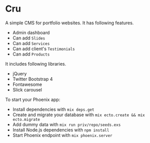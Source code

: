# Cru

A simple CMS for portfolio websites. It has following features.

  * Admin dashboard
  * Can add `Slides`
  * Can add `Services`
  * Can add client's `Testimonials`
  * Can add `Products`

It includes following libraries.

  * jQuery
  * Twitter Bootstrap 4
  * Fontawesome
  * Slick carousel

To start your Phoenix app:

  * Install dependencies with `mix deps.get`
  * Create and migrate your database with `mix ecto.create && mix ecto.migrate`
  * Add dummy data with `mix run priv/repo/seeds.exs`
  * Install Node.js dependencies with `npm install`
  * Start Phoenix endpoint with `mix phoenix.server`
